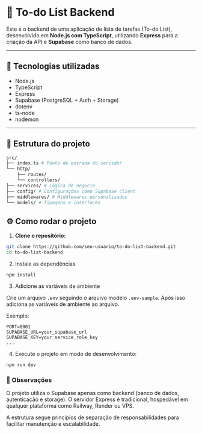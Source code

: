 # 📝 To-do List Backend

Este é o backend de uma aplicação de lista de tarefas (To-do List), desenvolvido em **Node.js com TypeScript**, utilizando **Express** para a criação da API e **Supabase** como banco de dados.

---

## 🚀 Tecnologias utilizadas

- Node.js
- TypeScript
- Express
- Supabase (PostgreSQL + Auth + Storage)
- dotenv
- ts-node
- nodemon

---

## 📁 Estrutura do projeto
```bash
src/
├── index.ts # Ponto de entrada do servidor
└── http/
    ├── routes/
    └── controllers/
├── services/ # Lógica de negócio
├── config/ # Configurações como Supabase client
├── middlewares/ # Middlewares personalizados
└── models/ # Tipagens e interfaces
```
## ⚙️ Como rodar o projeto

1. **Clone o repositório:**

```bash
git clone https://github.com/seu-usuario/to-do-list-backend.git
cd to-do-list-backend
```

2. Instale as dependências 

`npm install`

3. Adicione as variáveis de ambiente

Crie um arquivo `.env` seguindo o arquivo modelo `.env-sample`. Após isso adiciona as variáveis de ambiente ao arquivo.

Exemplo: 
```
PORT=8001
SUPABASE_URL=your_supabase_url
SUPABASE_KEY=your_service_role_key
...
```

4. Execute o projeto em modo de desenvolvimento:

`npm run dev`

### 📌 Observações

O projeto utiliza o Supabase apenas como backend (banco de dados, autenticação e storage). O servidor Express é tradicional, hospedável em qualquer plataforma como Railway, Render ou VPS.

A estrutura segue princípios de separação de responsabilidades para facilitar manutenção e escalabilidade.
